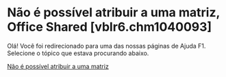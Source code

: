 
# Não é possível atribuir a uma matriz, Office Shared [vblr6.chm1040093]

Olá! Você foi redirecionado para uma das nossas páginas de Ajuda F1. Selecione o tópico que estava procurando abaixo.

[Não é possível atribuir a uma matriz](http://msdn.microsoft.com/library/cc606f0f-7e50-c144-8003-90c7f976723d%28Office.15%29.aspx)

